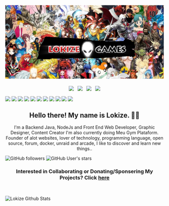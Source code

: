 ## [![lokize header](https://github.com/lokize/lokize/blob/main/ggkQtWOsbL.png)](https://lokize.com)

<p align='center'>
<a href="https://dev.to/lokize"><img height="30" src="https://simpleicons.org/icons/dev-dot-to.svg?raw=true"></a>&nbsp;&nbsp;
<a href="https://twitter.com/lokize"><img height="30" src="https://simpleicons.org/icons/twitter.svg?raw=true"></a>&nbsp;&nbsp;
<a href="https://instagram.com/lokize"><img height="30" src="https://simpleicons.org/icons/instagram.svg?raw=true"></a>&nbsp;&nbsp;
<a href="https://www.linkedin.com/in/lokize/"><img height="30" src="https://simpleicons.org/icons/linkedin.svg?raw=true"></a>
</p>

![](https://img.shields.io/badge/VueJS-True-informational?style=flat&logo=data:image/svg%2bxml;base64,<BASE64_DATA>)
![](https://img.shields.io/badge/Java-True-informational?style=flat&logo=data:image/svg%2bxml;base64,<BASE64_DATA>)
![](https://img.shields.io/badge/Linux-True-informational?style=flat&logo=data:image/svg%2bxml;base64,<BASE64_DATA>)
![](https://img.shields.io/badge/AWS-True-informational?style=flat&logo=data:image/svg%2bxml;base64,<BASE64_DATA>)
![](https://img.shields.io/badge/Azure-True-informational?style=flat&logo=data:image/svg%2bxml;base64,<BASE64_DATA>)
![](https://img.shields.io/badge/GoogleCloud-True-informational?style=flat&logo=data:image/svg%2bxml;base64,<BASE64_DATA>)
![](https://img.shields.io/badge/Html-True-informational?style=flat&logo=data:image/svg%2bxml;base64,<BASE64_DATA>)
![](https://img.shields.io/badge/JavaScript-True-informational?style=flat&logo=data:image/svg%2bxml;base64,<BASE64_DATA>)
![](https://img.shields.io/badge/SpringBoot-True-informational?style=flat&logo=data:image/svg%2bxml;base64,<BASE64_DATA>)
![](https://img.shields.io/badge/GameDev-True-informational?style=flat&logo=data:image/svg%2bxml;base64,<BASE64_DATA>)
![](https://img.shields.io/badge/Electron-True-informational?style=flat&logo=data:image/svg%2bxml;base64,<BASE64_DATA>)

<h2 align="center">Hello there! My name is Lokize. 👋🤓</h2>
<p align="center">I'm a Backend Java, NodeJs and Front End Web Developer, Graphic Designer, Content Creator
I'm also currently doing Meu Gym Plataform.
Founder of alot websites, lover of technology, programming language, open source, forum, docker, unraid and arcade, I like to discover and learn new things..</p>

![GitHub followers](https://img.shields.io/github/followers/lokize?style=social)
![GitHub User's stars](https://img.shields.io/github/stars/lokize?style=social)

<h3 align="center"> Interested in Collaborating or Donating/Sponsering My Projects? Click <a href="https://lokize.com/projects">here</a> </h3><br/>

![Lokize Github Stats](https://github-readme-stats.vercel.app/api?username=lokize&show_icons=true&theme=radical)
